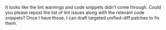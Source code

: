 It looks like the lint warnings and code snippets didn’t come through. Could you please repost the list of lint issues along with the relevant code snippets? Once I have those, I can draft targeted unified-diff patches to fix them.